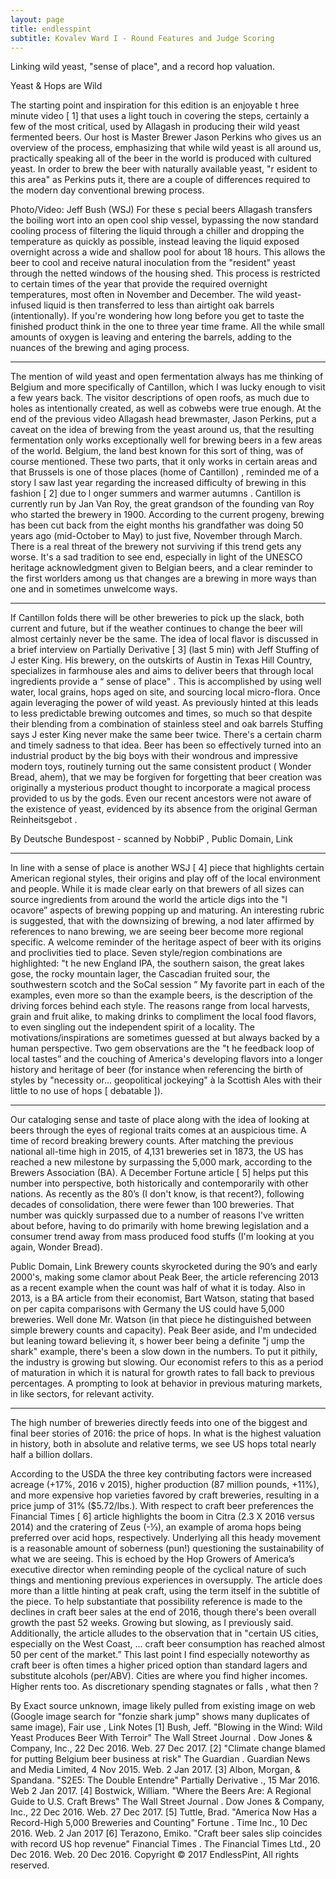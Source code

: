 ```yaml
---
layout: page
title: endlesspint
subtitle: Kovalev Ward I - Round Features and Judge Scoring
---
```


Linking wild yeast, "sense of place", and a record hop valuation.


Yeast & Hops are Wild

The starting point and inspiration for this edition is an enjoyable t hree minute
video [ 1] that uses a light touch in covering the steps, certainly a few of the most
critical, used by Allagash in producing their wild yeast fermented beers. Our host is
Master Brewer Jason Perkins who gives us an overview of the process,
emphasizing that while wild yeast is all around us, practically speaking all of the
beer in the world is produced with cultured yeast.
In order to brew the beer with naturally available yeast, "r esident to this area" as
Perkins puts it, there are a couple of differences required to the modern day
conventional brewing process.

<img alt="" src="images-MxSxFx001/image1.png"></br>
Photo/Video: Jeff Bush (WSJ)
For these s pecial beers Allagash transfers the boiling wort into an open cool ship
vessel, bypassing the now standard cooling process of filtering the liquid through a
chiller and dropping the temperature as quickly as possible, instead leaving the
liquid exposed overnight across a wide and shallow pool for about 18 hours. This
allows the beer to cool and receive natural inoculation from the "resident" yeast
through the netted windows of the housing shed. This process is restricted to
certain times of the year that provide the required overnight temperatures, most
often in November and December.
The wild yeast-infused liquid is then transferred to less than airtight oak barrels
(intentionally). If you're wondering how long before you get to taste the finished
product think in the one to three year time frame. All the while small amounts of
oxygen is leaving and entering the barrels, adding to the nuances of the brewing
and aging process.
* * *
The mention of wild yeast and open fermentation always has me thinking of
Belgium and more specifically of Cantillon, which I was lucky enough to visit a few
years back. The visitor descriptions of open roofs, as much due to holes as
intentionally created, as well as cobwebs were true enough.
At the end of the previous video Allagash head brewmaster, Jason Perkins, put a
caveat on the idea of brewing from the yeast around us, that the resulting
fermentation only works exceptionally well for brewing beers in a few areas of the
world. Belgium, the land best known for this sort of thing, was of course mentioned.
These two parts, that it only works in certain areas and that Brussels is one of
those places (home of Cantillon) , reminded me of a story I saw last year regarding
the increased difficulty of brewing in this fashion [ 2] due to l onger summers and
warmer autumns .
Cantillon is currently run by Jan Van Roy, the great grandson of the founding van
Roy who started the brewery in 1900. According to the current progeny, brewing
has been cut back from the eight months his grandfather was doing 50 years ago
(mid-October to May) to just five, November through March. There is a real threat
of the brewery not surviving if this trend gets any worse. It's a sad tradition to see
end, especially in light of the UNESCO heritage acknowledgment given to Belgian
beers, and a clear reminder to the first worlders among us that changes are a
brewing in more ways than one and in sometimes unwelcome ways.
* * *
If Cantillon folds there will be other breweries to pick up the slack, both current
and future, but if the weather continues to change the beer will almost certainly
never be the same. The idea of local flavor is discussed in a brief interview on
Partially Derivative [ 3] (last 5 min) with Jeff Stuffing of J ester King. His brewery, on
the outskirts of Austin in Texas Hill Country, specializes in farmhouse ales and
aims to deliver beers that through local ingredients provide a “ sense of place" .
This is accomplished by using well water, local grains, hops aged on site, and
sourcing local micro-flora. Once again leveraging the power of wild yeast.
As previously hinted at this leads to less predictable brewing outcomes and times,
so much so that despite their blending from a combination of stainless steel and
oak barrels Stuffing says J ester King never make the same beer twice. There's a
certain charm and timely sadness to that idea.
Beer has been so effectively turned into an industrial product by the big boys with
their wondrous and impressive modern toys, routinely turning out the same
consistent product ( Wonder Bread, ahem), that we may be forgiven for forgetting
that beer creation was originally a mysterious product thought to incorporate a
magical process provided to us by the gods. Even our recent ancestors were not
aware of the existence of yeast, evidenced by its absence from the original
German Reinheitsgebot .

<img alt="" src="images-MxSxFx001/image2.png"></br>
By Deutsche Bundespost - scanned by NobbiP , Public Domain, Link
* * *
In line with a sense of place is another WSJ [ 4] piece that highlights certain
American regional styles, their origins and play off of the local environment and
people. While it is made clear early on that brewers of all sizes can source
ingredients from around the world the article digs into the "l ocavore” aspects of
brewing popping up and maturing.
An interesting rubric is suggested, that with the downsizing of brewing, a nod later
affirmed by references to nano brewing, we are seeing beer become more regional
specific. A welcome reminder of the heritage aspect of beer with its origins and
proclivities tied to place.
Seven style/region combinations are highlighted:
"t he new England IPA, the southern saison, the great lakes gose, the rocky
mountain lager, the Cascadian fruited sour, the southwestern scotch and the
SoCal session ”
My favorite part in each of the examples, even more so than the example beers, is
the description of the driving forces behind each style. The reasons range from
local harvests, grain and fruit alike, to making drinks to compliment the local food
flavors, to even singling out the independent spirit of a locality. The
motivations/inspirations are sometimes guessed at but always backed by a human
perspective.
Two gem observations are the "t he feedback loop of local tastes” and the
couching of America's developing flavors into a longer history and heritage of beer
(for instance when referencing the birth of styles by "necessity or… geopolitical
jockeying" à la Scottish Ales with their little to no use of hops [ debatable ]).
* * *
Our cataloging sense and taste of place along with the idea of looking at beers
through the eyes of regional traits comes at an auspicious time. A time of record
breaking brewery counts. After matching the previous national all-time high in
2015, of 4,131 breweries set in 1873, the US has reached a new milestone by
surpassing the 5,000 mark, according to the Brewers Association (BA).
A December Fortune article [ 5] helps put this number into perspective, both
historically and contemporarily with other nations. As recently as the 80’s (I don't
know, is that recent?), following decades of consolidation, there were fewer than
100 breweries. That number was quickly surpassed due to a number of reasons
I've written about before, having to do primarily with home brewing legislation and
a consumer trend away from mass produced food stuffs (I'm looking at you again,
Wonder Bread).

<img alt="" src="images-MxSxFx001/image3.jpg"></br>
Public Domain, Link
Brewery counts skyrocketed during the 90’s and early 2000's, making some clamor
about Peak Beer, the article referencing 2013 as a recent example when the count
was half of what it is today. Also in 2013, is a BA article from their economist, Bart
Watson, stating that based on per capita comparisons with Germany the US could
have 5,000 breweries. Well done Mr. Watson (in that piece he distinguished
between simple brewery counts and capacity).
Peak Beer aside, and I'm undecided but leaning toward believing it, s hower
beer being a definite "j ump the shark" example, there's been a slow down in the
numbers. To put it pithily, the industry is growing but slowing. Our economist
refers to this as a period of maturation in which it is natural for growth rates to fall
back to previous percentages. A prompting to look at behavior in previous maturing
markets, in like sectors, for relevant activity.
* * *
The high number of breweries directly feeds into one of the biggest and final beer
stories of 2016: the price of hops. In what is the highest valuation in history, both
in absolute and relative terms, we see US hops total nearly half a billion dollars.

<img alt="" src="images-MxSxFx001/image4.png"></br>
According to the USDA the three key contributing factors were increased acreage
(+17%, 2016 v 2015), higher production (87 million pounds, +11%), and more
expensive hop varieties favored by craft breweries, resulting in a price jump of 31%
($5.72/lbs.). With respect to craft beer preferences the Financial Times [ 6] article
highlights the boom in Citra (2.3 X 2016 versus 2014) and the cratering of Zeus
(-⅓), an example of aroma hops being preferred over acid hops, respectively.
Underlying all this heady movement is a reasonable amount of soberness (pun!)
questioning the sustainability of what we are seeing. This is echoed by the Hop
Growers of America’s executive director when reminding people of the cyclical
nature of such things and mentioning previous experiences in oversupply.
The article does more than a little hinting at peak craft, using the term itself in the
subtitle of the piece. To help substantiate that possibility reference is made to the
declines in craft beer sales at the end of 2016, though there's been overall growth
the past 52 weeks.
Growing but slowing, as I previously said. Additionally, the article alludes to the
observation that in "certain US cities, especially on the West Coast, ... craft beer
consumption has reached almost 50 per cent of the market.”
This last point I find especially noteworthy as craft beer is often times a higher
priced option than standard lagers and substitute alcohols (per/ABV). Cities are
where you find higher incomes. Higher rents too. As discretionary spending
stagnates or falls , what then ?

<img alt="" src="images-MxSxFx001/image5.png"></br>
By Exact source unknown, image likely pulled from existing image on web (Google image search for "fonzie shark jump" shows many
duplicates of same image), Fair use , Link
Notes
[1] Bush, Jeff. "Blowing in the Wind: Wild Yeast Produces Beer With Terroir" The Wall Street Journal . Dow
Jones & Company, Inc., 22 Dec 2016. Web. 27 Dec 2017.
[2] "Climate change blamed for putting Belgium beer business at risk" The Guardian . Guardian News and
Media Limited, 4 Nov 2015. Web. 2 Jan 2017.
[3] Albon, Morgan, & Spandana. "S2E5: The Double Entendre" Partially Derivative ., 15 Mar 2016. Web 2 Jan
2017.
[4] Bostwick, William. "Where the Beers Are: A Regional Guide to U.S. Craft Brews" The Wall Street Journal .
Dow Jones & Company, Inc., 22 Dec 2016. Web. 27 Dec 2017.
[5] Tuttle, Brad. "America Now Has a Record-High 5,000 Breweries and Counting" Fortune . Time Inc., 10 Dec
2016. Web. 2 Jan 2017
[6] Terazono, Emiko. "Craft beer sales slip coincides with record US hop revenue" Financial Times . The
Financial Times Ltd., 20 Dec 2016. Web. 20 Dec 2016.
Copyright © 2017 EndlessPint, All rights reserved.
